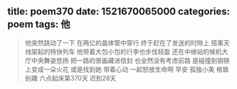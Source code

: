 title: poem370
date: 1521670065000
categories: poem
tags: 他
---
> 他突然跳动了一下
在两亿的晶体管中穿行
终于赶在了发送的时隙上
搭乘天线架起的特快列车
他带着大包小包的行李也步伐轻盈
还在中继站的候机大厅中央舞姿悠扬
把一路的景画藏进信封
也全然没有考虑前路
是碰撞到钢铁上变成一朵火花
或是找到她
带着心动
一起怒放生命啊
早安
孤独小美
格致别趣
六点起床第370天 迟到28天